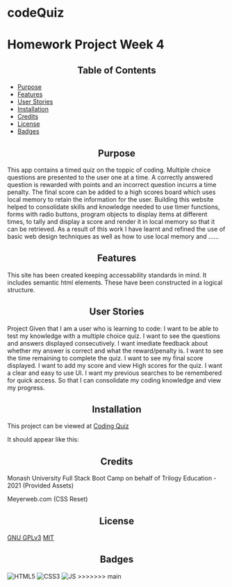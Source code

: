 # codeQuiz

# Homework Project Week 4 

<h2 style="text-align:center"> Table of Contents </h2>

- [Purpose](#Purpose)
- [Features](#Features)
- [User Stories](#Stories)
- [Installation](#Installation)
- [Credits](#Credits)
- [License](#License)
- [Badges](#Badges)



## <h2 style="text-align:center" id="purpose">Purpose</h2>

This app contains a timed quiz on the toppic of coding.  Multiple choice questions are presented to the user one at a time. A correctly answered question is rewarded with points and an incorrect question incurrs a time penalty. The final score can be added to a high scores board which uses local memory to retain the information for the user. 
Building this website helped to consolidate skills and knowledge needed to use timer functions, forms with radio buttons, program objects to display items at different times, to tally and display a score and render it in local memory so that it can be retrieved. 
As a result of this work I have learnt and refined the use of basic web design techniques as well as how to use local memory and ......

## <h2 style="text-align:center" id="features">Features</h2>
This site has been created keeping accessability standards in mind.
It includes semantic html elements. These have been constructed in a logical structure. 

## <h2 style="text-align:center" id="Stories">User Stories</h2>
Project
Given that I am a user who is learning to code:
I want to be able to test my knowledge with a multiple choice quiz.
I want to see the questions and answers displayed consecutively.
I want imediate feedback about whether my answer is correct and what the reward/penalty is.
I want to see the time remaining to complete the quiz.
I want to see my final score displayed.
I want to add my score  and view High scores for the quiz.
I want a clear and easy to use UI.
I want my previous searches to be remembered for quick access.
So that I can consolidate my coding knowledge and view my progress.

## <h2 style="text-align:center" id="installation">Installation</h2> 
This project can be viewed at [Coding Quiz]()


It should appear like this:




## <h2 style="text-align:center" id="credits"> Credits</h2>
Monash University Full Stack Boot Camp on behalf of Trilogy Education - 2021 (Provided Assets)

Meyerweb.com (CSS Reset)

## <h2 style="text-align:center">License</h2>
[GNU GPLv3](https://choosealicense.com/licenses/gpl-3.0/)
[MIT](https://opensource.org/licenses/MIT)

## <h2 style="text-align:center">Badges</h2>

<img alt="HTML5" src="https://img.shields.io/badge/html5-%23E34F26.svg?style=for-the-badge&logo=html5&logoColor=white"/>
<img alt="CSS3" src="https://img.shields.io/badge/css3-%231572B6.svg?style=for-the-badge&logo=css3&logoColor=white"/>
<img alt="JS" src="https://img.shields.io/badge/JavaScript-F7DF1E?style=for-the-badge&logo=javascript&logoColor=black"/>
>>>>>>> main


